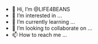 - 👋 Hi, I’m @LIFE4BEANS
- 👀 I’m interested in ...
- 🌱 I’m currently learning ...
- 💞️ I’m looking to collaborate on ...
- 📫 How to reach me ...

<!---
LIFE4BEANS/LIFE4BEANS is a ✨ special ✨ repository because its `README.md` (this file) appears on your GitHub profile.
You can click the Preveryview link to take a look at your changes.
--->
